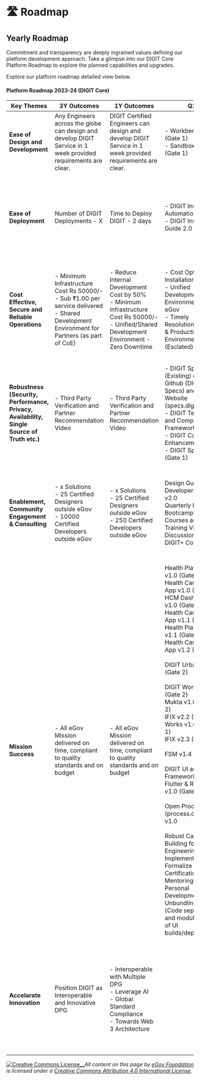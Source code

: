 # 🛣️ Roadmap

## Yearly Roadmap&#x20;

Commitment and transparency are deeply ingrained values defining our platform development approach. Take a glimpse into our DIGIT Core Platform Roadmap to explore the planned capabilities and upgrades.

Explore our platform roadmap detailed view below.

#### Platform Roadmap 2023-24 (DIGIT Core)

| Key Themes                                                                                 | 3Y Outcomes                                                                                                                                                | 1Y Outcomes                                                                                                                                                  | Q1                                                                                                                                                                                                                                                                                                                                                                                                                                                                                                                                                                                                                                                                                                                                                         | Q2                                                                                                                                                                                                                                                                                                                                                                                                                                                                                                                                                                                                                                                  | Q3                                                                                                                                                                                                                                                                                                                                                                                                                                                                                                                                                                                                      | Q4                                                                                                                                                                                                                                                                                                                                                                                                        |
| ------------------------------------------------------------------------------------------ | ---------------------------------------------------------------------------------------------------------------------------------------------------------- | ------------------------------------------------------------------------------------------------------------------------------------------------------------ | ---------------------------------------------------------------------------------------------------------------------------------------------------------------------------------------------------------------------------------------------------------------------------------------------------------------------------------------------------------------------------------------------------------------------------------------------------------------------------------------------------------------------------------------------------------------------------------------------------------------------------------------------------------------------------------------------------------------------------------------------------------- | --------------------------------------------------------------------------------------------------------------------------------------------------------------------------------------------------------------------------------------------------------------------------------------------------------------------------------------------------------------------------------------------------------------------------------------------------------------------------------------------------------------------------------------------------------------------------------------------------------------------------------------------------- | ------------------------------------------------------------------------------------------------------------------------------------------------------------------------------------------------------------------------------------------------------------------------------------------------------------------------------------------------------------------------------------------------------------------------------------------------------------------------------------------------------------------------------------------------------------------------------------------------------- | --------------------------------------------------------------------------------------------------------------------------------------------------------------------------------------------------------------------------------------------------------------------------------------------------------------------------------------------------------------------------------------------------------- |
| **Ease of Design and Development**                                                         | Any Engineers across the globe can design and develop DIGIT Service in 1 week provided requirements are clear.                                             | DIGIT Certified Engineers can design and develop DIGIT Service in 1 week provided requirements are clear.                                                    | <p>- Workbench v1.0 (Gate 1)<br>- Sandbox v1.0 (Gate 1)</p>                                                                                                                                                                                                                                                                                                                                                                                                                                                                                                                                                                                                                                                                                                | <p>- Workbench v1.0 (Gate 2)<br>- Sandbox v 1.0 (Gate 2)</p>                                                                                                                                                                                                                                                                                                                                                                                                                                                                                                                                                                                        | <p>- Workbench v1.0 Launch and Exemplar<br>- Sandbox v1.0 Launch and Exemplar</p>                                                                                                                                                                                                                                                                                                                                                                                                                                                                                                                       | 3-5 Partners Onboarded                                                                                                                                                                                                                                                                                                                                                                                    |
| **Ease of Deployment**                                                                     | Number of DIGIT Deployments - X                                                                                                                            | Time to Deploy DIGIT - 2 days                                                                                                                                | <p>- DIGIT Installation Automation Scripts<br>- DIGIT Installation Guide 2.0</p>                                                                                                                                                                                                                                                                                                                                                                                                                                                                                                                                                                                                                                                                           | <p>- DIGIT Install Scripts (or Single Click Deployment) on Azure and Amazon<br></p>                                                                                                                                                                                                                                                                                                                                                                                                                                                                                                                                                                 | - Installation Wizard v1.0 (Gate 2)                                                                                                                                                                                                                                                                                                                                                                                                                                                                                                                                                                     | <p>- Installation Wizard v1.0 Launch and Exemplar<br>- Installation Wizard v 1.1 - Central/Shared Instance Installation Support </p>                                                                                                                                                                                                                                                                      |
| **Cost Effective, Secure and Reliable Operations**                                         | <p>- Minimum Infrastructure Cost Rs 50000/-<br>- Sub ₹1.00 per service delivered<br>- Shared Development Environment for Partners (as part of CoE)<br></p> | <p>- Reduce Internal Development Cost by 50%<br>- Minimum Infrastructure Cost Rs 50000/-<br>- Unified/Shared Development Environment - Zero Downtime<br></p> | <p>- Cost Optimized Installation Scripts<br>- Unified Development Environment for eGov<br>- Timely Resolution of Dev &#x26; Production Environment (Esclated) Tickets</p>                                                                                                                                                                                                                                                                                                                                                                                                                                                                                                                                                                                  | <p>- DIGIT SLA\Cost Benchmarking Report<br>- Central Instance Setup Scripts<br>- DIGIT Operations Guide 2.0</p>                                                                                                                                                                                                                                                                                                                                                                                                                                                                                                                                     | <p>- Usage based Cost Attribution<br>- Updated Infrastructure Estimation Tool<br></p>                                                                                                                                                                                                                                                                                                                                                                                                                                                                                                                   |                                                                                                                                                                                                                                                                                                                                                                                                           |
| **Robustness (Security, Performance, Privacy, Availability, Single Source of Truth etc.)** | - Third Party Verification and Partner Recommendation Video                                                                                                | - Third Party Verification and Partner Recommendation Video                                                                                                  | <p>- DIGIT Specs 2.0 (Existing) on Github (DIGIT-Specs) and Website (specs.digit.org)<br>- DIGIT Testing and Compliance Framework<br>- DIGIT CodeGen Enhancement<br>- DIGIT Specs 3.0 (Gate 1)</p>                                                                                                                                                                                                                                                                                                                                                                                                                                                                                                                                                         | <p>- DIGIT Core 3.0 (Gate 2)<br>- DIGIT Core OWASP Compliant Code<br>- 100% Automated Testing for DIGIT Core<br>- Design and Code Review Checklist</p>                                                                                                                                                                                                                                                                                                                                                                                                                                                                                              | <p>DIGIT Core 3.0 Launch and Exemplar<br>Chaos Test Report</p>                                                                                                                                                                                                                                                                                                                                                                                                                                                                                                                                          | 3-5 Partners Recommendation                                                                                                                                                                                                                                                                                                                                                                               |
| **Enablement, Community Engagement & Consulting**                                          | <p>- x Solutions<br>- 25 Certified Designers outside eGov<br>- 10000 Certified Developers outside eGov</p>                                                 | <p>- x Solutions<br>- 25 Certified Designers outside eGov<br>- 250 Certified Developers outside eGov</p>                                                     | <p>Design Guide v2.0<br>Developer Guide v2.0<br>Quarterly DIGIT Bootcamp v 1.0<br>Courses and Training Videos<br>Discussion Board<br>DIGIT+ Consulting</p>                                                                                                                                                                                                                                                                                                                                                                                                                                                                                                                                                                                                 | <p>Quarterly DIGIT Bootcamp v 2.0<br>Courses and Training Videos<br>Discussion Board<br>DIGIT+ Consulting</p>                                                                                                                                                                                                                                                                                                                                                                                                                                                                                                                                       | <p>Design Guide v3.0<br>Developer Guide v3.0<br>Quarterly DIGIT Bootcamp v 3.0<br>Courses and Training Videos<br>Discussion Board<br>DIGIT+ Consulting</p>                                                                                                                                                                                                                                                                                                                                                                                                                                              | <p>Developer Guide v3.0<br>Quarterly DIGIT Bootcamp v 4.0<br>Courses and Training Videos<br>Discussion Board<br>DIGIT+ Consulting</p>                                                                                                                                                                                                                                                                     |
| **Mission Success**                                                                        | - All eGov Mission delivered on time, compliant to quality standards and on budget                                                                         | - All eGov Mission delivered on time, compliant to quality standards and on budget                                                                           | <p>Health Platform v1.0 (Gate 2)<br>Health Campaign App v1.0 (Gate 2)<br>HCM Dashboard v1.0 (Gate 2)<br>Health Campaign App v1.1 (Gate 1)<br>Health Platform v1.1 (Gate 1)<br>Health Campaign App v1.2 (Gate 1)<br><br>DIGIT Urban v2.9 (Gate 2)<br><br>DIGIT Works v0.1 (Gate 2)<br>Mukta v1.0 (Gate 2)<br>IFIX v2.2 (Gate 2)<br>Works v1.0 (Gate 1)<br>IFIX v2.3 (Gate 1)<br><br>FSM v1.4 (Gate 1)<br><br>DIGIT UI and DSS Framework- Flutter &#x26; React - v1.0 (Gate 1)<br><br>Open Processes (process.digit.org) v1.0<br><br>Robust Capacity Building for Engineering and Implementation<br>Formalize Certification<br>Mentoring and Personal Development Plans<br>Unbundling of UI (Code separation and modularization of UI builds/deployment)</p> | <p>Health Campaign App v1.1 (Gate 2)<br>Health Platform v1.1 (Gate 2)<br>Health Campaign App v1.2 (Gate 2)<br>Health Platform v1.2 (Gate 1)<br>HCM Dashboard v1.1 (Gate 1)<br>Health Campaign App v1.3 (Gate 1)<br><br>Works v1.0 (Gate 2)<br>IFIX v2.3 (Gate 2)<br><br>FSM v1.4 (Gate 2)<br>FSM v1.5 (Gate 1)<br><br>DIGIT UI and DSS Framework- Flutter &#x26; React - v1.0 (Gate 2)<br>DIGIT UI and DSS Framework- Flutter &#x26; React - v1.1 (Gate 1)<br><br>Open Processes (process.digit.org) v1.1<br>Robust Capacity Building for Engineering and Implementation<br>Formalize Certification<br>Mentoring and Personal Development Plans</p> | <p>Health Platform v1.2 (Gate 2)<br>HCM Dashboard v1.1 (Gate 2)<br>Health Campaign App v1.3 (Gate 2)<br>Unified Campaign Dashboard v1.0 (Gate 1)<br>Health Campaign App v1.4 (Gate 1)<br><br>FSM v1.5 (Gate 2)<br>FSM v2.0 (Gate 1) - Sanitation platform redesign<br><br>DIGIT UI and DSS Framework- Flutter &#x26; React - v1.1 (Gate 2)<br>DIGIT UI and DSS Framework- Flutter &#x26; React - v1.2 (Gate 1)<br><br>Open Processes (process.digit.org) v1.2<br>Robust Capacity Building for Engineering and Implementation<br>Formalize Certification<br>Mentoring and Personal Development Plans</p> | <p>Unified Campaign Dashboard v1.0 (Gate 2)<br>Health Campaign App v1.4 (Gate 2)<br><br>FSM v2.0 (Gate 2) - Sanitation platform redesign<br><br>DIGIT UI and DSS Framework- Flutter &#x26; React - v1.2 (Gate 2)<br><br>Open Processes (process.digit.org) v1.3<br>Robust Capacity Building for Engineering and Implementation<br>Formalize Certification<br>Mentoring and Personal Development Plans</p> |
| **Accelarate Innovation**                                                                  | Position DIGIT as Interoperable and Innovative DPG                                                                                                         | <p>- Interoperable with Multiple DPG<br>- Leverage AI <br>- Global Standard Compliance<br>- Towards Web 3 Architecture</p>                                   |                                                                                                                                                                                                                                                                                                                                                                                                                                                                                                                                                                                                                                                                                                                                                            | <p>- AI4Bharat - DIGIT Voice 1.0 (Gate 0)<br>- DIGIT Health - DHIS (FHIR) (Gate 2)<br>- G2P <br>- Sunbird RC <br>- MOSIP</p>                                                                                                                                                                                                                                                                                                                                                                                                                                                                                                                        | <p>- Unified Service Interface Specifications 1.0 (Gate 1)<br>- DIGIT Voice (Gate 1)<br>- DIGIT Health - DHIS (Gate 3) Launch and Exemplar<br>- G2P <br>- Sunbird RC <br>- MOSIP</p>                                                                                                                                                                                                                                                                                                                                                                                                                    | <p>- Unified Service Interface 1.0 (Gate 2)<br>- DIGIT Voice (Gate 2)<br>- DIGIT Health - FHIR - DHIS - Possibilities<br>- G2P <br>- Sunbird RC<br>- MOSIP</p>                                                                                                                                                                                                                                            |



[![Creative Commons License](https://i.creativecommons.org/l/by/4.0/80x15.png)\_\_](http://creativecommons.org/licenses/by/4.0/)_All content on this page by_ [_eGov Foundation_ ](https://egov.org.in/)_is licensed under a_ [_Creative Commons Attribution 4.0 International License_](http://creativecommons.org/licenses/by/4.0/)_._
